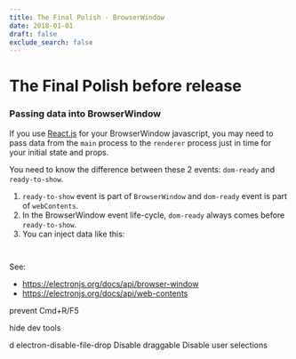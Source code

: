 ```yaml
---
title: The Final Polish - BrowserWindow
date: 2018-01-01
draft: false
exclude_search: false
---
```


# The Final Polish before release

### Passing data into BrowserWindow

If you use [React.js](https://reactjs.org/) for your BrowserWindow javascript, you may need to pass data from the `main` process to the `renderer` process just in time for your initial state and props.

You need to know the difference between these 2 events: `dom-ready` and `ready-to-show`.

1. `ready-to-show` event is part of `BrowserWindow` and `dom-ready` event is part of `webContents`.
2. In the BrowserWindow event life-cycle, `dom-ready` always comes before `ready-to-show`.
3. You can inject data like this:

```javascript



``` 



See:

* https://electronjs.org/docs/api/browser-window
* https://electronjs.org/docs/api/web-contents




prevent Cmd+R/F5

hide dev tools

d
electron-disable-file-drop
Disable draggable
Disable user selections



### 
